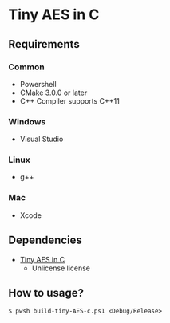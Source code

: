 # Tiny AES in C

## Requirements

### Common

* Powershell
* CMake 3.0.0 or later
* C++ Compiler supports C++11

### Windows

* Visual Studio

### Linux

* g++

### Mac

* Xcode

## Dependencies

* [Tiny AES in C](https://github.com/kokke/tiny-AES-c)
  * Unlicense license

## How to usage?

````shell
$ pwsh build-tiny-AES-c.ps1 <Debug/Release>
````